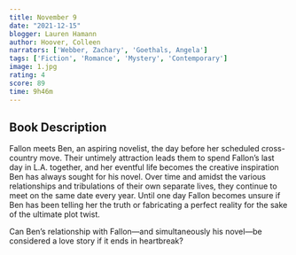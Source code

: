 ```yaml
---
title: November 9
date: "2021-12-15"
blogger: Lauren Hamann
author: Hoover, Colleen
narrators: ['Webber, Zachary', 'Goethals, Angela']
tags: ['Fiction', 'Romance', 'Mystery', 'Contemporary']
image: 1.jpg
rating: 4
score: 89
time: 9h46m
---
```



## Book Description

Fallon meets Ben, an aspiring novelist, the day before her scheduled cross-country move. Their untimely attraction leads them to spend Fallon’s last day in L.A. together, and her eventful life becomes the creative inspiration Ben has always sought for his novel. Over time and amidst the various relationships and tribulations of their own separate lives, they continue to meet on the same date every year. Until one day Fallon becomes unsure if Ben has been telling her the truth or fabricating a perfect reality for the sake of the ultimate plot twist.

Can Ben’s relationship with Fallon—and simultaneously his novel—be considered a love story if it ends in heartbreak?